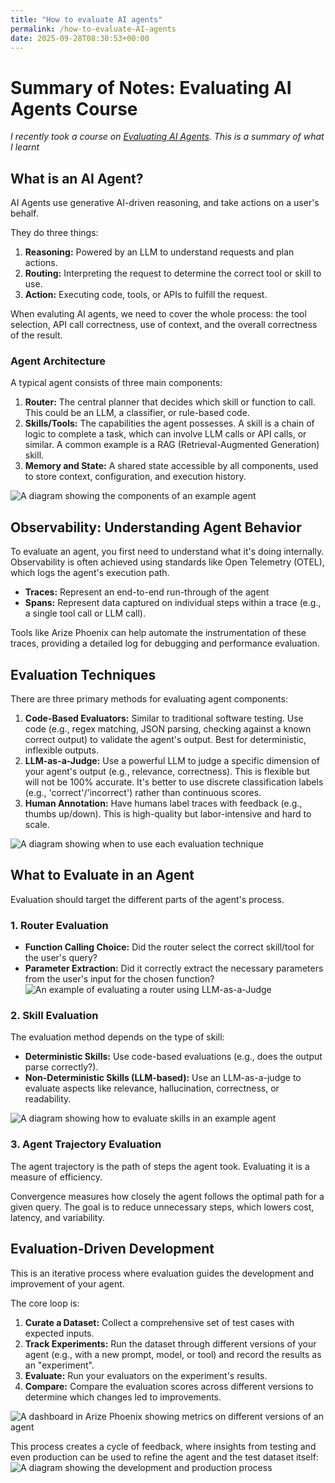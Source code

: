 ```yaml
---
title: "How to evaluate AI agents"
permalink: /how-to-evaluate-AI-agents
date: 2025-09-28T08:30:53+00:00
---
```


# Summary of Notes: Evaluating AI Agents Course

_I recently took a course on [Evaluating AI Agents](https://www.deeplearning.ai/short-courses/evaluating-ai-agents/). This is a summary of what I learnt_



## What is an AI Agent?

AI Agents use generative AI-driven reasoning, and take actions on a user's behalf.

They do three things:

1. **Reasoning:** Powered by an LLM to understand requests and plan actions.
2. **Routing:** Interpreting the request to determine the correct tool or skill to use.
3. **Action:** Executing code, tools, or APIs to fulfill the request.

When evaluting AI agents, we need to cover the whole process: the tool selection, API call correctness, use of context, and the overall correctness of the result.

### Agent Architecture

A typical agent consists of three main components:

1.  **Router:** The central planner that decides which skill or function to call. This could be an LLM, a classifier, or rule-based code.
2.  **Skills/Tools:** The capabilities the agent possesses. A skill is a chain of logic to complete a task, which can involve LLM calls or API calls, or similar. A common example is a RAG (Retrieval-Augmented Generation) skill.
3.  **Memory and State:** A shared state accessible by all components, used to store context, configuration, and execution history.

![A diagram showing the components of an example agent](https://github.com/martinlugton/martinlugton.github.io/blob/main/images/components%20of%20example%20agent.png?raw=true)

## Observability: Understanding Agent Behavior

To evaluate an agent, you first need to understand what it's doing internally. Observability is often achieved using standards like Open Telemetry (OTEL), which logs the agent's execution path.

*   **Traces:** Represent an end-to-end run-through of the agent
*   **Spans:** Represent data captured on individual steps within a trace (e.g., a single tool call or LLM call).

Tools like Arize Phoenix can help automate the instrumentation of these traces, providing a detailed log for debugging and performance evaluation.

## Evaluation Techniques

There are three primary methods for evaluating agent components:

1.  **Code-Based Evaluators:** Similar to traditional software testing. Use code (e.g., regex matching, JSON parsing, checking against a known correct output) to validate the agent's output. Best for deterministic, inflexible outputs.
2.  **LLM-as-a-Judge:** Use a powerful LLM to judge a specific dimension of your agent's output (e.g., relevance, correctness). This is flexible but will not be 100% accurate. It's better to use discrete classification labels (e.g., 'correct'/'incorrect') rather than continuous scores.
3.  **Human Annotation:** Have humans label traces with feedback (e.g., thumbs up/down). This is high-quality but labor-intensive and hard to scale.

![A diagram showing when to use each evaluation technique](https://github.com/martinlugton/martinlugton.github.io/blob/main/images/when%20to%20use%20each%20evaluation%20technique.png?raw=true)

## What to Evaluate in an Agent

Evaluation should target the different parts of the agent's process.

### 1. Router Evaluation

*   **Function Calling Choice:** Did the router select the correct skill/tool for the user's query?
*   **Parameter Extraction:** Did it correctly extract the necessary parameters from the user's input for the chosen function?
    ![An example of evaluating a router using LLM-as-a-Judge](https://github.com/martinlugton/martinlugton.github.io/blob/main/images/example%20-%20evaluating%20a%20router%20using%20LLM-as-a-Judge.png?raw=true)

### 2. Skill Evaluation

The evaluation method depends on the type of skill:
*   **Deterministic Skills:** Use code-based evaluations (e.g., does the output parse correctly?).
*   **Non-Deterministic Skills (LLM-based):** Use an LLM-as-a-judge to evaluate aspects like relevance, hallucination, correctness, or readability.

![A diagram showing how to evaluate skills in an example agent](https://github.com/martinlugton/martinlugton.github.io/blob/main/images/Evaluating%20Skills%20-%20example%20agent.png?raw=true)

### 3. Agent Trajectory Evaluation

The agent trajectory is the path of steps the agent took. Evaluating it is a measure of efficiency.

Convergence measures how closely the agent follows the optimal path for a given query. The goal is to reduce unnecessary steps, which lowers cost, latency, and variability.

## Evaluation-Driven Development

This is an iterative process where evaluation guides the development and improvement of your agent.

The core loop is:
1.  **Curate a Dataset:** Collect a comprehensive set of test cases with expected inputs.
2.  **Track Experiments:** Run the dataset through different versions of your agent (e.g., with a new prompt, model, or tool) and record the results as an "experiment".
3.  **Evaluate:** Run your evaluators on the experiment's results.
4.  **Compare:** Compare the evaluation scores across different versions to determine which changes led to improvements.

![A dashboard in Arize Phoenix showing metrics on different versions of an agent](https://github.com/martinlugton/martinlugton.github.io/blob/main/images/comparing%20your%20results.png?raw=true)

This process creates a cycle of feedback, where insights from testing and even production can be used to refine the agent and the test dataset itself:
![A diagram showing the development and production process](https://github.com/martinlugton/martinlugton.github.io/blob/main/images/development%20and%20production%20process.png?raw=true)